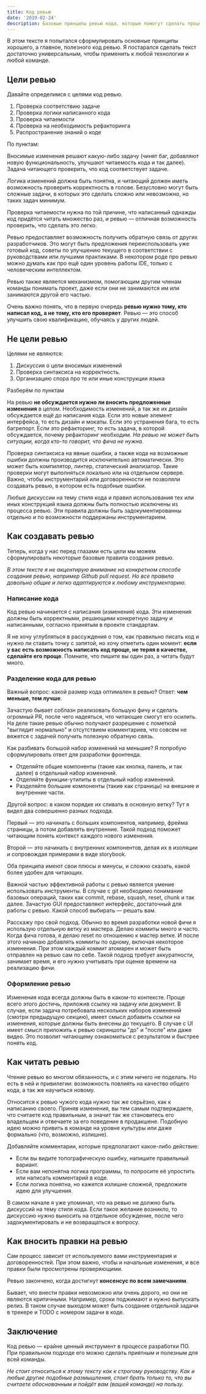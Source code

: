 ```yaml
---
title: Код ревью
date: '2019-02-24'
description: Базовые принципы ревью кода, которые помогут сделать процесс не только приятным, но и полезным.
---
```


В этом тексте я попытался сформулировать основные принципы хорошего, а главное, полезного код ревью.
Я постарался сделать текст достаточно универсальным, чтобы применить к любой технологии и любой
команде.

## Цели ревью

Давайте определимся с целями код ревью.

1. Проверка соответствию задаче
2. Проверка логики написанного кода
3. Проверка читаемости
4. Проверка на необходимость рефакторинга
5. Распространение знаний о коде

По пунктам:

Вносимые изменения решают какую-либо задачу (чинят баг, добавляют новую функциональность, улучшают читаемость кода и так далее). Задача читающего проверить, что код соответствует задаче.

Логика изменений должна быть понятна, и читающий должен иметь возможность проверить корректность в голове. Безусловно могут быть сложные задачи, в которых это сделать сложно или невозможно, но таких задач минимум.

Проверка читаемости нужна по той причине, что написанный однажды код придётся читать множество раз, и ревью — отличная возможность проверить, что сделать это легко.

Ревью предоставляет возможность получить обратную связь от других разработчиков. Это могут быть предложения переиспользовать
уже готовый код, советы по улучшению текущего в соответствии с руководствами или лучшими практиками. В некотором роде про ревью можно думать как про ещё один уровень работы IDE, только с человеческим интеллектом.

Ревью также является механизмом, помогающим другим членам команды понимать проект, даже если они не занимаются им или занимаются другой его частью.

Очень важно понять, что в первую очередь **ревью нужно тому, кто написал код, а не тому, кто его проверяет**.
Ревью — это способ улучшить свою квалификацию, обучаясь у других людей.

## Не цели ревью

Целями не являются:

1. Дискуссия о цели вносимых изменений
2. Проверка синтаксиса на корректность.
3. Организацию спора про те или иные конструкции языка

Разберём по пунктам

На ревью **не обсуждается нужно ли вносить предложенные изменения** в целом. Необходимость изменений, а так же их дизайн обсуждается ещё до написания кода. Если это новые элемент интерфейса, то есть дизайн и мокапы. Если это устранения бага, то есть багрепорт. Если это рефакторинг, то есть задача, в которой обсуждается, почему рефакторинг необходим. *На ревью не может быть ситуации, когда кто-то говорит, что фича не нужна.*

Проверка синтаксиса на явные ошибки, а также кода на возможные ошибки должны производится исключительно автоматически. Это может быть компилятор, линтер, статический анализатор. Такие проверки могут выполняться локально или на отдельном сервере. Важно, чтобы инструментарий или договоренности не позволяли создавать ревью, в котором есть подобные ошибки.

Любые дискуссии на тему стиля кода и правил использования тех или иных конструкций языка должны быть полностью исключены из процесса ревью. Эти правила должны быть задокументированны отдельно и по возможности поддержаны инструментарием.

## Как создавать ревью

Теперь, когда у нас перед глазами есть цели мы можем сформулировать некоторые базовые правила создания ревью.

_В этом тексте я не акцентирую внимание на конкретном способе создания ревью, например Github pull request. Но все правила довольно общие и легко адаптируются к любому инструментарию._

### Написание кода

Код ревью начинается с написания (изменения) кода. Эти изменения должны быть корректными, решающими конкретную задачу и написанными, согласно принятым в проекте стандартам.

Я не хочу углубляться в рассуждения о том, как правильно писать код и нужно ли ставить точку с запятой, но хочу отметить один момент: **если у вас есть возможность написать код проще, не теряя в качестве, сделайте его проще**. Помните, что пишите вы один раз, а читать будут много.

### Разделение кода для ревью

Важный вопрос: какой размер кода оптимален в ревью? Ответ: **чем меньше, тем лучше**.

Зачастую бывает соблазн реализовать большую фичу и сделать огромный PR, после чего надеяться, что читающие смогут его осилить. На деле такие ревью обычно получают разрешение с пометкой "выглядит нормально" и отсутствием комментариев, что совсем не вяжется с задачей получить полезную обратную связь.

Как разбивать большой набор изменений на меньшие? Я попробую сформулировать ответ для разработки фронтенда.

- Отделяйте общие компоненты (такие как кнопка, панель, и так далее) в отдельный набор изменений.
- Отделяйте функции-утилиты в отдельный набор изменений.
- Разделяйте большие компоненты (такие как страницы) на внешние и внутренние части.

Другой вопрос: в каком порядке их сливать в основную ветку? Тут я видел два совершенно разных подхода.

Первый — это начинать с больших компонентов, например, фрейма страницы, а потом добавлять внутренние. Такой подход поможет читающим понять контекст каждого нового изменения.

Второй — это начинать с внутренних компонентов, делая их в изоляции и сопровождая примерами в виде storybook.

Оба принципа имеют свои плюсы и минусы, и сложно сказать, какой более удобен для читающих.

Важной частью эффективной работы с ревью является умение использовать инструменты. В случае с git необходимо понимание базовых операций, таких как commit, rebase, squash, reset, chunk и так далее. Зачастую GUI предоставляют интерфейс, достаточный для работы с ревью. Какой способ выбирать — решать вам.

Расскажу про свой подход. Обычно во время разработки новой фичи я использую отдельную ветку из мастера. Делаю коммиты много и часто.
Когда фича готова, я делаю reset по отношению к мастер ветке. И после этого начинаю добавлять коммиты по одному,
включая некоторое изменения. При этом каждый коммит атомарен и может быть отправлен на ревью сам по себе.
Такой подход требует аккуратности, занимает время,
и его нужно учитывать при оценке времени на реализацию фичи.

### Оформление ревью

Изменения кода всегда должны быть в каком-то контексте. Проще всего этого достичь, приложив ссылку на задачу или документ. В случае, если задача потребовала нескольких наборов изменений (смотри предыдущую секцию), имеет смысл добавить ссылки на изменения, которые должны быть внесены до текущего. В случае с UI имеет смысл приложить к ревью скриншоты "до" и "после" или даже видео. Это позволит читающему ознакомиться с результатом и быстрее понять код.

## Как читать ревью

Чтение ревью во многом обязанность, и с этим ничего не поделать. Но есть в ней и привилегии: возможность повлиять на качество общего кода, а так же научиться новому.

Относится к ревью чужого кода нужно так же серьёзно, как к написанию своего. Приняв изменения, вы тем самым подтверждаете, что считаете код правильным, а значит так же становитесь его владельцем и отвечаете за его поведение в продакшене. Подобную идею можно привить в команде на уровне культуры или даже формально (что, возможно, излишне).

Добавляйте комментарии, которые предполагают какое-либо действие:

* Если вы видите топографическую ошибку, напишите правильный вариант.
* Если вам непонятна логика программы, то попросите её упростить или написать комментарий в коде.
* Если логика понятна, но кажется излишне сложной, предложите идею для улучшения.

В самом начале я уже упоминал, что на ревью не должно быть дискуссий на тему стиля кода. Если такое желание возникло, то дискуссию нужно выносить на отдельное обсуждение, после чего задокументировать и не возвращаться к вопросу.

## Как вносить правки на ревью

Сам процесс зависит от используемого вами инструментария и договоренностей. При этом важно, чтобы и начальные изменения, и все правки были просмотрены проверяющими.

Ревью закончено, когда достигнут **консенсус по всем замечаниям**.

Бывает, что внести правки невозможно или очень дорого, но они не являются критичными. Например, сроки поджимают и нужно выпускать релиз. В таком случае выходом может быть создание отдельной задачи в трекере и TODO с номером задачи в коде.

## Заключение

Код ревью — крайне ценный инструмент в процессе разработки ПО. При правильном подходе его можно сделать приятным и полезным для всей команды.

_Не стоит относиться к этому тексту как к строгому руководству.
Как и любые другие подобные размышления, стоит брать только то, что вы считаете обоснованным
и пойдёт вам (вашей команде) на пользу._



